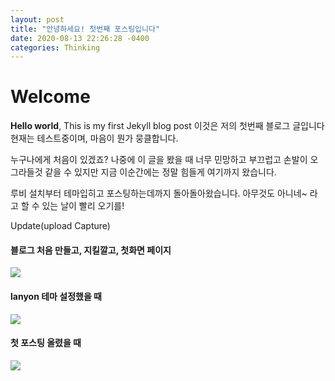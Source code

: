 ```yaml
---
layout: post
title: "안녕하세요! 첫번째 포스팅입니다"
date: 2020-08-13 22:26:28 -0400
categories: Thinking
---
```


# Welcome

**Hello world**, This is my first Jekyll blog post
이것은 저의 첫번째 블로그 글입니다 
현재는 테스트중이며, 마음이 뭔가 뭉클합니다.

누구나에게 처음이 있겠죠?
나중에 이 글을 봤을 때 너무 민망하고 부끄럽고 손발이 오그라들것 같을 수 있지만
지금 이순간에는 정말 힘들게 여기까지 왔습니다.

루비 설치부터 테마입히고 포스팅하는데까지 돌아돌아왔습니다.
아무것도 아니네~ 라고 할 수 있는 날이 빨리 오기를!

<div>
  Update(upload Capture)
</div>

<h4>블로그 처음 만들고, 지킬깔고, 첫화면 페이지</h4>
<img class="posting-capture"
     src="https://ibb.co/fVgdzB5">

<h4>lanyon 테마 설정했을 때</h4>
<img class="posting-capture"
     src="https://ibb.co/9cwD2MQ">

<h4>첫 포스팅 올렸을 때</h4>
<img class="posting-capture"
     src="https://ibb.co/QC8KFBx">

